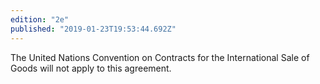 ```yaml
---
edition: "2e"
published: "2019-01-23T19:53:44.692Z"
---
```


The United Nations Convention on Contracts for the International Sale of Goods will not apply to this agreement.

